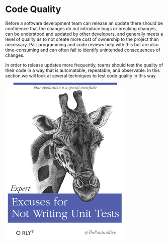 # Code Quality

Before a software development team can release an update there should be confidence that the changes do not introduce bugs or breaking changes, can be understood and updated by other developers, and generally meets a level of quality as to not create more cost of ownership to the project than necessary. Pair programming and code reviews help with this but are also time-consuming and can often fail to identify unintended consequences of changes.

In order to release updates more frequently, teams should test the quality of their code in a way that is automatable, repeatable, and observable. In this section we will look at several techniques to test code quality in this way.

![](./img4/unit-test-excuses.webp ':size=381x500 :class=img-shadow-center')
